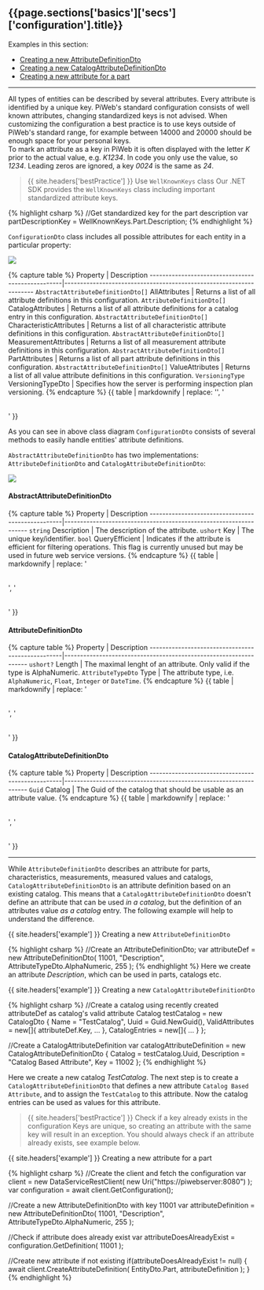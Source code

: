 <h2 id="{{page.sections['basics']['secs']['configuration'].anchor}}">{{page.sections['basics']['secs']['configuration'].title}}</h2>

Examples in this section:
+ [Creating a new AttributeDefinitionDto](#-example--creating-a-new-attributedefinition)
+ [Creating a new CatalogAttributeDefinitionDto](#-example--creating-a-new-catalogattributedefinition)
+ [Creating a new attribute for a part](#-example--creating-a-new-attribute-for-a-part)
<hr>

All types of entities can be described by several attributes.
Every attribute is identified by a unique key. PiWeb's standard configuration consists of well known attributes, changing standardized keys is not advised. When customizing the configuration a best practice is to use keys outside of PiWeb's standard range, for example between 14000 and 20000 should be enough space for your personal keys. <br>
To mark an attribute as a key in PiWeb it is often displayed with the letter *K* prior to the actual value, e.g. *K1234*. In code you only use the value, so *1234*. Leading zeros are ignored, a key *0024* is the same as *24*.

>{{ site.headers['bestPractice'] }} Use `WellKnownKeys` class
Our .NET SDK provides the `WellKnownKeys` class including important standardized attribute keys.

{% highlight csharp %}
//Get standardized key for the part description
var partDescriptionKey = WellKnownKeys.Part.Description;
{% endhighlight %}

`ConfigurationDto` class includes all possible attributes for each entity in a particular property:

<img src="/PiWeb-Api/images/v6/configuration-schema.png" class="img-responsive center-block">

{% capture table %}
Property                                          | Description
--------------------------------------------------|--------------------------------------------------------------------
<nobr><code>AbstractAttributeDefinitionDto[]</code> AllAttributes</nobr>              | Returns a list of all attribute definitions in this configuration.
<nobr><code>AttributeDefinitionDto[]</code> CatalogAttributes</nobr>                  | Returns a list of all attribute definitions for a catalog entry in this configuration.
<nobr><code>AbstractAttributeDefinitionDto[]</code> CharacteristicAttributes</nobr>   | Returns a list of all characteristic attribute definitions in this configuration.
<nobr><code>AbstractAttributeDefinitionDto[]</code> MeasurementAttributes</nobr>      | Returns a list of all measurement attribute definitions in this configuration.
<nobr><code>AbstractAttributeDefinitionDto[]</code> PartAttributes</nobr>             | Returns a list of all part attribute definitions in this configuration.
<nobr><code>AbstractAttributeDefinitionDto[]</code> ValueAttributes</nobr>            | Returns a list of all value attribute definitions in this configuration.
<nobr><code>VersioningType</code> VersioningTypeDto</nobr>                            | Specifies how the server is performing inspection plan versioning.
{% endcapture %}
{{ table | markdownify | replace: '<table>', '<table class="table table-hover">' }}

As you can see in above class diagram `ConfigurationDto` consists of several methods to easily handle entities' attribute definitions.

`AbstractAttributeDefinitionDto` has two implementations: `AttributeDefinitionDto` and `CatalogAttributeDefinitionDto`:

<img src="/PiWeb-Api/images/v6/attributedefinition-schema.png" class="img-responsive center-block">

#### AbstractAttributeDefinitionDto
{% capture table %}
Property                                          | Description
--------------------------------------------------|------------------------------------------------------------------
`string` Description | The description of the attribute.
`ushort` Key | The unique key/identifier.
`bool` QueryEfficient | Indicates if the attribute is efficient for filtering operations. This flag is currently unused but may be used in future web service versions.
{% endcapture %}
{{ table | markdownify | replace: '<table>', '<table class="table table-hover">' }}

#### AttributeDefinitionDto
{% capture table %}
Property                                          | Description
--------------------------------------------------|------------------------------------------------------------------
`ushort?` Length | The maximal lenght of an attribute. Only valid if the type is AlphaNumeric.
`AttributeTypeDto` Type | The attribute type, i.e. `AlphaNumeric`, `Float`, `Integer` or `DateTime`.
{% endcapture %}
{{ table | markdownify | replace: '<table>', '<table class="table table-hover">' }}

#### CatalogAttributeDefinitionDto
{% capture table %}
Property                                          | Description
--------------------------------------------------|------------------------------------------------------------------
`Guid` Catalog | The Guid of the catalog that should be usable as an attribute value.
{% endcapture %}
{{ table | markdownify | replace: '<table>', '<table class="table table-hover">' }}
<hr>

While `AttributeDefinitionDto` describes an attribute for parts, characteristics, measurements, measured values and catalogs, `CatalogAttributeDefinitionDto` is an attribute definition based on an existing catalog. This means that a `CatalogAttributeDefinitionDto` doesn't define an attribute that can be used *in a catalog*, but the definition of an attributes value *as a catalog* entry. The following example will help to understand the difference.

{{ site.headers['example'] }} Creating a new `AttributeDefinitionDto`

{% highlight csharp %}
//Create an AttributeDefinitionDto;
var attributeDef = new AttributeDefinitionDto( 11001, "Description", AttributeTypeDto.AlphaNumeric, 255 );
{% endhighlight %}
Here we create an attribute *Description*, which can be used in parts, catalogs etc.

{{ site.headers['example'] }} Creating a new `CatalogAttributeDefinitionDto`

{% highlight csharp %}
//Create a catalog using recently created attributeDef as catalog's valid attribute
Catalog testCatalog = new CatalogDto
{
  Name = "TestCatalog",
  Uuid = Guid.NewGuid(),
  ValidAttributes = new[]{ attributeDef.Key, ... },
  CatalogEntries = new[]{ ... }
};

//Create a CatalogAttributeDefinition
var catalogAttributeDefinition = new CatalogAttributeDefinitionDto
{
  Catalog = testCatalog.Uuid,
  Description = "Catalog Based Attribute",
  Key = 11002
};
{% endhighlight %}

Here we create a new catalog *TestCatalog*. The next step is to create a `CatalogAttributeDefinitionDto` that defines a new attribute `Catalog Based Attribute`, and to assign the `TestCatalog` to this attribute. Now the catalog entries can be used as values for this attribute.

>{{ site.headers['bestPractice'] }} Check if a key already exists in the configuration
Keys are unique, so creating an attribute with the same key will result in an exception. You should always check if an attribute already exists, see example below.

{{ site.headers['example'] }} Creating a new attribute for a part

{% highlight csharp %}
//Create the client and fetch the configuration
var client = new DataServiceRestClient( new Uri("https://piwebserver:8080") );
var configuration = await client.GetConfiguration();

//Create a new AttributeDefinitionDto with key 11001
var attributeDefinition = new AttributeDefinitionDto( 11001, "Description", AttributeTypeDto.AlphaNumeric, 255 );

//Check if attribute does already exist
var attributeDoesAlreadyExist = configuration.GetDefinition( 11001 );

//Create new attribute if not existing
if(attributeDoesAlreadyExist != null)
{
  await client.CreateAttributeDefinition( EntityDto.Part, attributeDefinition );
}
{% endhighlight %}
